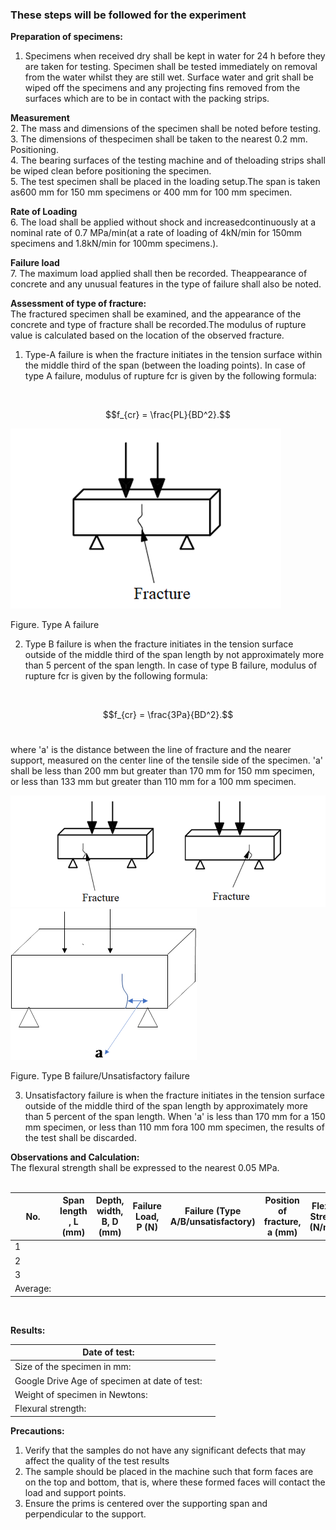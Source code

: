 ### These steps will be followed for the experiment
**Preparation of specimens:**
1. Specimens when received dry shall be kept in water for 24 h before they are taken for testing. Specimen shall be tested immediately on removal from the water whilst they are still wet. Surface water and grit shall be wiped off the specimens and any projecting fins removed from the surfaces which are to be in contact with the packing strips.

**Measurement**
<br>
2. The mass and dimensions of the specimen shall be noted before testing.<br>
3. The dimensions of thespecimen shall be taken to the nearest 0.2 mm. Positioning.<br>
4. The bearing surfaces of the testing machine and of theloading strips shall be wiped clean before positioning the specimen.<br>
5. The test specimen shall be placed in the loading setup.The span is taken as600 mm for 150 mm specimens or 400 mm for 100 mm specimen.<br>

**Rate of Loading**
<br>
6. The load shall be applied without shock and increasedcontinuously at a nominal rate of 0.7 MPa/min(at a rate of loading of 4kN/min for 150mm specimens and 1.8kN/min for 100mm specimens.).

**Failure load**
<br>
7. The maximum load applied shall then be recorded. Theappearance of concrete and any unusual features in the type of failure shall also be noted.

**Assessment of type of fracture:**
<br>
The fractured specimen shall be examined, and the appearance of the concrete and type of fracture shall be recorded.The modulus of rupture value is calculated based on the location of the observed fracture.
1. Type-A failure is when the fracture initiates in the tension surface within the middle third of the span (between the loading points). In case of type A failure, modulus of rupture fcr is given by the following formula:
<br>

$$f_{cr} = \frac{PL}{BD^2}.$$


<img src="images/p2.png"/>

Figure. Type A failure

2. Type B failure is when the fracture initiates in the tension surface outside of the middle third of the span length by not approximately more than 5 percent of the span length. In case of type B failure, modulus of rupture fcr is given by the following formula:
<br>

$$f_{cr} = \frac{3Pa}{BD^2}.$$
<br>

where 'a' is the distance between the line of fracture and the nearer support, measured on the center line of the tensile side of the specimen. 'a' shall be less than 200 mm but greater than 170 mm for 150 mm specimen, or less than 133 mm but greater than 110 mm for a 100 mm specimen.

<img src="images/p4.png"/>     
<img src="images/p5.png"/>

Figure. Type B failure/Unsatisfactory failure

3. Unsatisfactory failure is when the fracture initiates in the tension surface outside of the middle third of the span length by approximately more than 5 percent of the span length. When 'a' is less than 170 mm for a 150 mm specimen, or less than 110 mm fora 100 mm specimen, the results of the test shall be discarded.

**Observations and Calculation:**
<br>
The flexural strength shall be expressed to the nearest 0.05 MPa.
<br><br>

| No. | Span length , L (mm) | Depth, width, B, D (mm) |Failure Load, P (N) |Failure (Type A/B/unsatisfactory) |Position of fracture, a (mm) |Flexural Strength (N/mm2) |
| ------ | -------- | ------ |------ |------- |------ |------ |
| 1 | | | | | | |
| 2 | | | | | | |
| 3 | | | | | | |
| Average:| | | | | | |

<br>

**Results:**


|Date of test:  |           | 
|----------- | :-------------: |
| Size of the specimen in mm: |           |
| Google Drive Age of specimen at date of test:| |
| Weight of specimen in Newtons: |  |
| Flexural strength: | |

**Precautions:**
1. Verify that the samples do not have any significant defects that may affect the quality of the test results
2. The sample should be placed in the machine such that form faces are on the top and bottom, that is, where these formed faces will contact the load and support points.
3. Ensure the prims is centered over the supporting span and perpendicular to the support.

